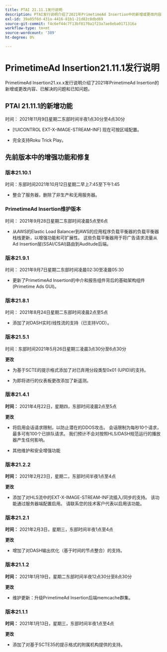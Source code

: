 ```yaml
---
title: PTAI 21.11.1发行说明
description: PTAI发行说明介绍了2021年PrimetimeAd Insertion中的新增或更改内容、已解决问题和已知问题。
exl-id: 39a05f6d-431a-4416-81b1-21d82c0dbd69
source-git-commit: f4c6ef44c7f13bf8170a1f23a7ae8eba0171316a
workflow-type: tm+mt
source-wordcount: '389'
ht-degree: 0%

---
```


# PrimetimeAd Insertion21.11.1发行说明

PrimetimeAd Insertion21.xx.x发行说明介绍了2021年PrimetimeAd Insertion的新增或更改内容、已解决的问题和已知问题。

## PTAI 21.11.1的新增功能

时间： 2021年11月9日星期二东部时间半夜1点30分至4点30分

* [!UICONTROL EXT-X-IMAGE-STREAM-INF] 现在可按区域配置。

* 完全支持Roku Trick Play。

## 先前版本中的增强功能和修复

### 版本21.10.1

时间：东部时间2021年10月12日星期二早上7:45至下午1:45

* 整合了服务器，删除了非生产和无用服务器。

### PrimetimeAd Insertion维护版本

时间： 2021年9月28日星期二东部时间凌晨5点至6点

* 从AWS的Elastic Load Balancer到AWS的应用程序负载平衡器的负载平衡器栈栈更新，以增强功能和可扩展性。 这些负载平衡器用于将广告请求流量从Ad Insertion层(SSAI/CSAI)路由到Auditude后端。

### 版本21.9.1

时间： 2021年9月7日星期二东部时间凌晨02:30至凌晨05:30

* 更新了PrimetimeAd Insertion的中介和报告组件背后的基础架构组件(Primetime Ads GUI)。

### 版本21.8.1

时间： 2021年8月24日星期二东部时间凌晨2点至5点

* 添加了对DASH实时/线性流的支持（已支持VOD）。

### 版本21.5.1

时间：东部时间2021年5月26日星期三凌晨3点30分至6点30分

**更改**

* 为基于SCTE的提示格式添加了对已弃用分段类型0x01 (UPID)的支持。

* 为即将进行的仪表板更改添加了新遥测。

### 版本21.4.1

**时间：** 2021年4月22日，星期四，东部时间凌晨2点至5点

**更改**

* 将启用会话请求限制，以防止潜在的DDOS攻击。 会话限制为每秒10个请求，最多可有100个已排队请求。 我们预计不会对按照HLS/DASH规范运行的播放器产生任何影响。

* 其他维护和安全增强功能

### 版本21.2.2

**时间：** 2021年2月23日，星期二，东部时间半夜1点至4点

**更改**

* 添加了对HLS流中的EXT-X-IMAGE-STREAM-INF流插入/同步的支持。 该功能通过服务器端配置启用。 请联系您的技术客户代表以启用该功能。

### 版本21.2.1

**时间：** 2021年2月3日，星期三，东部时间半夜1点至4点

**更改**

* 增加了对DASH输出优化（基于时间的节点整合）的支持。

### 版本21.1.2

**时间：** 2021年1月19日，星期二东部时间半夜12点30分至8点30分

**更改**

* 维护更新：升级PrimetimeAd Insertion后端memcache群集。

### 版本21.1.1

**时间：** 2021年1月13日，星期三，东部时间半夜1点至4点

**更改**

* 添加了对基于SCTE35的提示格式的附属机构提供的支持。
